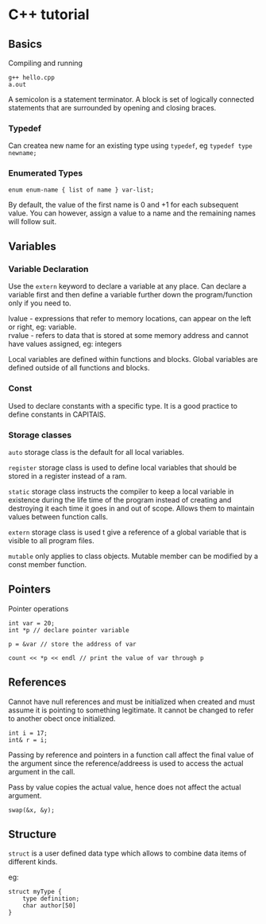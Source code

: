 # C++ tutorial

## Basics

Compiling and running

```
g++ hello.cpp
a.out
```

A semicolon is a statement terminator. A block is set of logically connected statements that are surrounded by opening and closing braces.

### Typedef

Can createa new name for an existing type using `typedef`, eg `typedef type newname;`

### Enumerated Types

`enum enum-name { list of name } var-list;`

By default, the value of the first name is 0 and +1 for each subsequent value. You can however, assign a value to a name and the remaining names will follow suit.

## Variables

### Variable Declaration

Use the `extern` keyword to declare a variable at any place. Can declare a variable first and then define a variable further down the program/function only if you need to.

lvalue - expressions that refer to memory locations, can appear on the left or right, eg: variable.<br/>
rvalue - refers to data that is stored at some memory address and cannot have values assigned, eg: integers

Local variables are defined within functions and blocks. Global variables are defined outside of all functions and blocks.

### Const

Used to declare constants with a specific type. It is a good practice to define constants in CAPITAlS.

### Storage classes

`auto` storage class is the default for all local variables.

`register` storage class is used to define local variables that should be stored in a register instead of a ram.

`static` storage class instructs the compiler to keep a local variable in existence during the life time of the program instead of creating and destroying it each time it goes in and out of scope. Allows them to maintain values between function calls.

`extern` storage class is used t give a reference of a global variable that is visible to all program files.

`mutable` only applies to class objects. Mutable member can be modified by a const member function.

## Pointers

Pointer operations

```
int var = 20;
int *p // declare pointer variable

p = &var // store the address of var

count << *p << endl // print the value of var through p
```

## References

Cannot have null references and must be initialized when created and must assume it is pointing to something legitimate. It cannot be changed to refer to another obect once initialized.

```
int i = 17;
int& r = i;
```

Passing by reference and pointers in a function call affect the final value of the argument since the reference/addreess is used to access the actual argument in the call.

Pass by value copies the actual value, hence does not affect the actual argument.

```
swap(&x, &y);
```

## Structure

`struct` is a user defined data type which allows to combine data items of different kinds. 

eg:

```
struct myType {
	type definition;
	char author[50]
}
```

